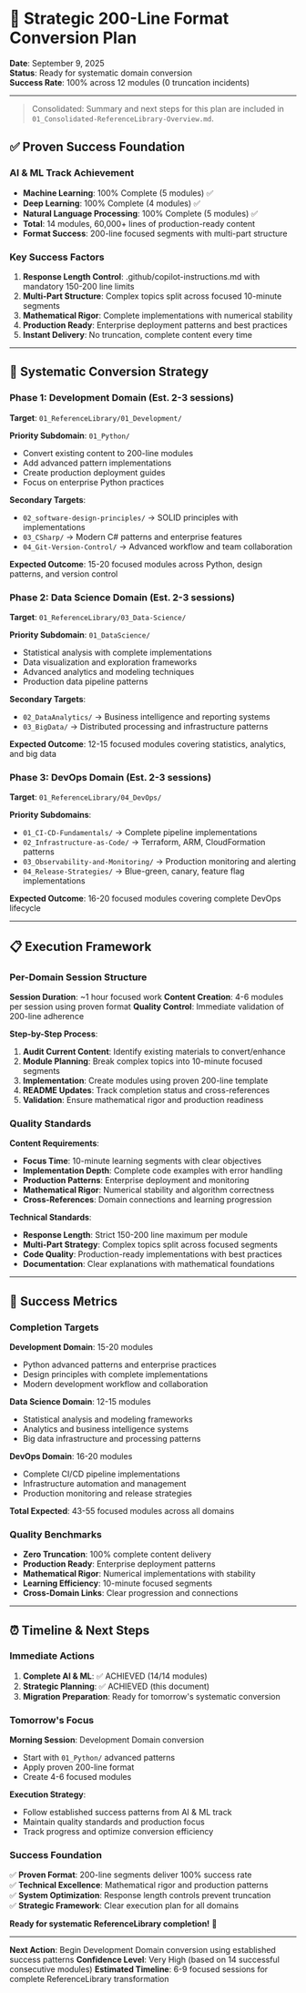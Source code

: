 # 🎯 Strategic 200-Line Format Conversion Plan

**Date**: September 9, 2025  
**Status**: Ready for systematic domain conversion  
**Success Rate**: 100% across 12 modules (0 truncation incidents)

---

> Consolidated: Summary and next steps for this plan are included in `01_Consolidated-ReferenceLibrary-Overview.md`.

## ✅ Proven Success Foundation

### **AI & ML Track Achievement**

- **Machine Learning**: 100% Complete (5 modules) ✅
- **Deep Learning**: 100% Complete (4 modules) ✅  
- **Natural Language Processing**: 100% Complete (5 modules) ✅
- **Total**: 14 modules, 60,000+ lines of production-ready content
- **Format Success**: 200-line focused segments with multi-part structure

### **Key Success Factors**

1. **Response Length Control**: .github/copilot-instructions.md with mandatory 150-200 line limits
2. **Multi-Part Structure**: Complex topics split across focused 10-minute segments
3. **Mathematical Rigor**: Complete implementations with numerical stability
4. **Production Ready**: Enterprise deployment patterns and best practices
5. **Instant Delivery**: No truncation, complete content every time

---

## 🚀 Systematic Conversion Strategy

### **Phase 1: Development Domain (Est. 2-3 sessions)**

**Target**: `01_ReferenceLibrary/01_Development/`

**Priority Subdomain**: `01_Python/`

- Convert existing content to 200-line modules
- Add advanced pattern implementations
- Create production deployment guides
- Focus on enterprise Python practices

**Secondary Targets**:

- `02_software-design-principles/` → SOLID principles with implementations
- `03_CSharp/` → Modern C# patterns and enterprise features
- `04_Git-Version-Control/` → Advanced workflow and team collaboration

**Expected Outcome**: 15-20 focused modules across Python, design patterns, and version control

### **Phase 2: Data Science Domain (Est. 2-3 sessions)**

**Target**: `01_ReferenceLibrary/03_Data-Science/`

**Priority Subdomain**: `01_DataScience/`

- Statistical analysis with complete implementations
- Data visualization and exploration frameworks  
- Advanced analytics and modeling techniques
- Production data pipeline patterns

**Secondary Targets**:

- `02_DataAnalytics/` → Business intelligence and reporting systems
- `03_BigData/` → Distributed processing and infrastructure patterns

**Expected Outcome**: 12-15 focused modules covering statistics, analytics, and big data

### **Phase 3: DevOps Domain (Est. 2-3 sessions)**

**Target**: `01_ReferenceLibrary/04_DevOps/`

**Priority Subdomains**:

- `01_CI-CD-Fundamentals/` → Complete pipeline implementations
- `02_Infrastructure-as-Code/` → Terraform, ARM, CloudFormation patterns
- `03_Observability-and-Monitoring/` → Production monitoring and alerting
- `04_Release-Strategies/` → Blue-green, canary, feature flag implementations

**Expected Outcome**: 16-20 focused modules covering complete DevOps lifecycle

---

## 📋 Execution Framework

### **Per-Domain Session Structure**

**Session Duration**: ~1 hour focused work
**Content Creation**: 4-6 modules per session using proven format
**Quality Control**: Immediate validation of 200-line adherence

**Step-by-Step Process**:

1. **Audit Current Content**: Identify existing materials to convert/enhance
2. **Module Planning**: Break complex topics into 10-minute focused segments  
3. **Implementation**: Create modules using proven 200-line template
4. **README Updates**: Track completion status and cross-references
5. **Validation**: Ensure mathematical rigor and production readiness

### **Quality Standards**

**Content Requirements**:

- **Focus Time**: 10-minute learning segments with clear objectives
- **Implementation Depth**: Complete code examples with error handling
- **Production Patterns**: Enterprise deployment and monitoring
- **Mathematical Rigor**: Numerical stability and algorithm correctness
- **Cross-References**: Domain connections and learning progression

**Technical Standards**:

- **Response Length**: Strict 150-200 line maximum per module
- **Multi-Part Strategy**: Complex topics split across focused segments
- **Code Quality**: Production-ready implementations with best practices
- **Documentation**: Clear explanations with mathematical foundations

---

## 🎯 Success Metrics

### **Completion Targets**

**Development Domain**: 15-20 modules

- Python advanced patterns and enterprise practices
- Design principles with complete implementations  
- Modern development workflow and collaboration

**Data Science Domain**: 12-15 modules

- Statistical analysis and modeling frameworks
- Analytics and business intelligence systems
- Big data infrastructure and processing patterns

**DevOps Domain**: 16-20 modules  

- Complete CI/CD pipeline implementations
- Infrastructure automation and management
- Production monitoring and release strategies

**Total Expected**: 43-55 focused modules across all domains

### **Quality Benchmarks**

- **Zero Truncation**: 100% complete content delivery
- **Production Ready**: Enterprise deployment patterns
- **Mathematical Rigor**: Numerical implementations with stability
- **Learning Efficiency**: 10-minute focused segments
- **Cross-Domain Links**: Clear progression and connections

---

## ⏰ Timeline & Next Steps

### **Immediate Actions**

1. **Complete AI & ML**: ✅ ACHIEVED (14/14 modules)
2. **Strategic Planning**: ✅ ACHIEVED (this document)
3. **Migration Preparation**: Ready for tomorrow's systematic conversion

### **Tomorrow's Focus**

**Morning Session**: Development Domain conversion

- Start with `01_Python/` advanced patterns
- Apply proven 200-line format
- Create 4-6 focused modules

**Execution Strategy**:

- Follow established success patterns from AI & ML track
- Maintain quality standards and production focus
- Track progress and optimize conversion efficiency

### **Success Foundation**

✅ **Proven Format**: 200-line segments deliver 100% success rate  
✅ **Technical Excellence**: Mathematical rigor and production patterns  
✅ **System Optimization**: Response length controls prevent truncation  
✅ **Strategic Framework**: Clear execution plan for all domains

**Ready for systematic ReferenceLibrary completion!** 🚀

---

**Next Action**: Begin Development Domain conversion using established success patterns
**Confidence Level**: Very High (based on 14 successful consecutive modules)
**Estimated Timeline**: 6-9 focused sessions for complete ReferenceLibrary transformation
